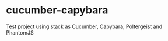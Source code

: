 cucumber-capybara
=================

Test project using stack as Cucumber, Capybara, Poltergeist and PhantomJS
